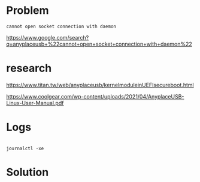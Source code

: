 # Problem
`cannot open socket connection with daemon`

https://www.google.com/search?q=anyplaceusb+%22cannot+open+socket+connection+with+daemon%22

# research
https://www.titan.tw/web/anyplaceusb/kernelmoduleinUEFIsecureboot.html

https://www.coolgear.com/wp-content/uploads/2021/04/AnyplaceUSB-Linux-User-Manual.pdf

# Logs
 ```systemctl status eveusb.service
 
 journalctl -xe
 ```

# Solution

